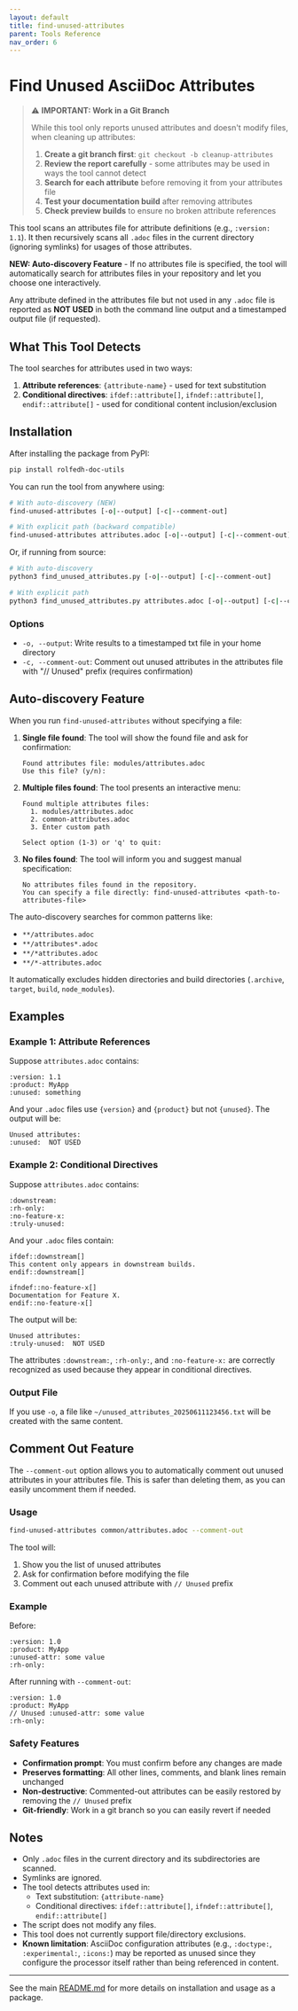 ```yaml
---
layout: default
title: find-unused-attributes
parent: Tools Reference
nav_order: 6
---
```


# Find Unused AsciiDoc Attributes

> ⚠️ **IMPORTANT: Work in a Git Branch**
>
> While this tool only reports unused attributes and doesn't modify files, when cleaning up attributes:
> 1. **Create a git branch first**: `git checkout -b cleanup-attributes`
> 2. **Review the report carefully** - some attributes may be used in ways the tool cannot detect
> 3. **Search for each attribute** before removing it from your attributes file
> 4. **Test your documentation build** after removing attributes
> 5. **Check preview builds** to ensure no broken attribute references

This tool scans an attributes file for attribute definitions (e.g., `:version: 1.1`). It then recursively scans all `.adoc` files in the current directory (ignoring symlinks) for usages of those attributes.

**NEW: Auto-discovery Feature** - If no attributes file is specified, the tool will automatically search for attributes files in your repository and let you choose one interactively.

Any attribute defined in the attributes file but not used in any `.adoc` file is reported as **NOT USED** in both the command line output and a timestamped output file (if requested).

## What This Tool Detects

The tool searches for attributes used in two ways:

1. **Attribute references**: `{attribute-name}` - used for text substitution
2. **Conditional directives**: `ifdef::attribute[]`, `ifndef::attribute[]`, `endif::attribute[]` - used for conditional content inclusion/exclusion

## Installation

After installing the package from PyPI:

```sh
pip install rolfedh-doc-utils
```

You can run the tool from anywhere using:

```sh
# With auto-discovery (NEW)
find-unused-attributes [-o|--output] [-c|--comment-out]

# With explicit path (backward compatible)
find-unused-attributes attributes.adoc [-o|--output] [-c|--comment-out]
```

Or, if running from source:

```sh
# With auto-discovery
python3 find_unused_attributes.py [-o|--output] [-c|--comment-out]

# With explicit path
python3 find_unused_attributes.py attributes.adoc [-o|--output] [-c|--comment-out]
```

### Options

- `-o, --output`: Write results to a timestamped txt file in your home directory
- `-c, --comment-out`: Comment out unused attributes in the attributes file with "// Unused" prefix (requires confirmation)

## Auto-discovery Feature

When you run `find-unused-attributes` without specifying a file:

1. **Single file found**: The tool will show the found file and ask for confirmation:
   ```
   Found attributes file: modules/attributes.adoc
   Use this file? (y/n):
   ```

2. **Multiple files found**: The tool presents an interactive menu:
   ```
   Found multiple attributes files:
     1. modules/attributes.adoc
     2. common-attributes.adoc
     3. Enter custom path

   Select option (1-3) or 'q' to quit:
   ```

3. **No files found**: The tool will inform you and suggest manual specification:
   ```
   No attributes files found in the repository.
   You can specify a file directly: find-unused-attributes <path-to-attributes-file>
   ```

The auto-discovery searches for common patterns like:
- `**/attributes.adoc`
- `**/attributes*.adoc`
- `**/*attributes.adoc`
- `**/*-attributes.adoc`

It automatically excludes hidden directories and build directories (`.archive`, `target`, `build`, `node_modules`).

## Examples

### Example 1: Attribute References

Suppose `attributes.adoc` contains:

```
:version: 1.1
:product: MyApp
:unused: something
```

And your `.adoc` files use `{version}` and `{product}` but not `{unused}`. The output will be:

```
Unused attributes:
:unused:  NOT USED
```

### Example 2: Conditional Directives

Suppose `attributes.adoc` contains:

```
:downstream:
:rh-only:
:no-feature-x:
:truly-unused:
```

And your `.adoc` files contain:

```asciidoc
ifdef::downstream[]
This content only appears in downstream builds.
endif::downstream[]

ifndef::no-feature-x[]
Documentation for Feature X.
endif::no-feature-x[]
```

The output will be:

```
Unused attributes:
:truly-unused:  NOT USED
```

The attributes `:downstream:`, `:rh-only:`, and `:no-feature-x:` are correctly recognized as used because they appear in conditional directives.

### Output File

If you use `-o`, a file like `~/unused_attributes_20250611123456.txt` will be created with the same content.

## Comment Out Feature

The `--comment-out` option allows you to automatically comment out unused attributes in your attributes file. This is safer than deleting them, as you can easily uncomment them if needed.

### Usage

```sh
find-unused-attributes common/attributes.adoc --comment-out
```

The tool will:
1. Show you the list of unused attributes
2. Ask for confirmation before modifying the file
3. Comment out each unused attribute with `// Unused` prefix

### Example

Before:
```asciidoc
:version: 1.0
:product: MyApp
:unused-attr: some value
:rh-only:
```

After running with `--comment-out`:
```asciidoc
:version: 1.0
:product: MyApp
// Unused :unused-attr: some value
:rh-only:
```

### Safety Features

- **Confirmation prompt**: You must confirm before any changes are made
- **Preserves formatting**: All other lines, comments, and blank lines remain unchanged
- **Non-destructive**: Commented-out attributes can be easily restored by removing the `// Unused` prefix
- **Git-friendly**: Work in a git branch so you can easily revert if needed

## Notes

- Only `.adoc` files in the current directory and its subdirectories are scanned.
- Symlinks are ignored.
- The tool detects attributes used in:
  - Text substitution: `{attribute-name}`
  - Conditional directives: `ifdef::attribute[]`, `ifndef::attribute[]`, `endif::attribute[]`
- The script does not modify any files.
- This tool does not currently support file/directory exclusions.
- **Known limitation**: AsciiDoc configuration attributes (e.g., `:doctype:`, `:experimental:`, `:icons:`) may be reported as unused since they configure the processor itself rather than being referenced in content.

---

See the main [README.md](README.md) for more details on installation and usage as a package.
